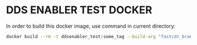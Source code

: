 # DDS ENABLER TEST DOCKER

In order to build this docker image, use command in current directory:

```sh
docker build --rm -t ddsenabler_test:some_tag --build-arg "fastcdr_branch=master" --build-arg "fastdds_branch=feature/json-deserialize" --build-arg "devutils_branch=main" --build-arg "ddspipe_branch=main" --build-arg "ddsenabler_branch=main" .
```
